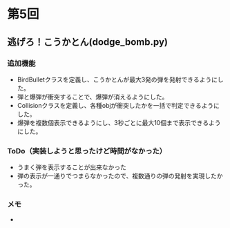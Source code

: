 # 第5回
## 逃げろ！こうかとん(dodge_bomb.py)
### 追加機能
- BirdBulletクラスを定義し、こうかとんが最大3発の弾を発射できるようにした。
- 弾と爆弾が衝突することで、爆弾が消えるようにした。
- Collisionクラスを定義し、各種objが衝突したかを一括で判定できるようにした。
- 爆弾を複数個表示できるようにし、3秒ごとに最大10個まで表示できるようにした。
### ToDo（実装しようと思ったけど時間がなかった）
- うまく弾を表示することが出来なかった
- 弾の表示が一通りでつまらなかったので、複数通りの弾の発射を実現したかった。
### メモ
- 